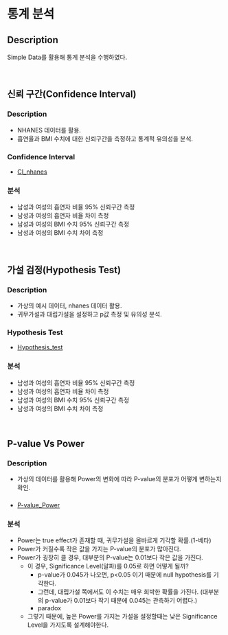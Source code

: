 # 통계 분석


## Description

Simple Data를 활용해 통계 분석을 수행하였다.

  
<br/>

## 신뢰 구간(Confidence Interval)

### Description

* NHANES 데이터를 활용.
* 흡연율과 BMI 수치에 대한 신뢰구간을 측정하고 통계적 유의성을 분석.

### Confidence Interval

* [CI_nhanes](https://github.com/pcw789/statistics_python/blob/main/Confidence_Interval.ipynb)

### 분석

* 남성과 여성의 흡연자 비율 95% 신뢰구간 측정
* 남성과 여성의 흡연자 비율 차이 측정
* 남성과 여성의 BMI 수치 95% 신뢰구간 측정
* 남성과 여성의 BMI 수치 차이 측정

  
<br/>

## 가설 검정(Hypothesis Test)

### Description

* 가상의 예시 데이터, nhanes 데이터 활용.
* 귀무가설과 대립가설을 설정하고 p값 측정 및 유의성 분석.

### Hypothesis Test

* [Hypothesis_test](https://github.com/pcw789/statistics_python/blob/main/Hypothesis_testing.ipynb)

### 분석

* 남성과 여성의 흡연자 비율 95% 신뢰구간 측정
* 남성과 여성의 흡연자 비율 차이 측정
* 남성과 여성의 BMI 수치 95% 신뢰구간 측정
* 남성과 여성의 BMI 수치 차이 측정

  
<br/>

## P-value Vs Power

### Description

* 가상의 데이터를 활용해 Power의 변화에 따라 P-value의 분포가 어떻게 변하는지 확인.

### 

* [P-value_Power](https://github.com/pcw789/statistics_python/blob/main/P-value%20vs%20Power.ipynb)

### 분석

* Power는 true effect가 존재할 때, 귀무가설을 올바르게 기각할 확률.(1-베타)
* Power가 커질수록 작은 값을 가지는 P-value의 분포가 많아진다.
* Power가 굉장히 클 경우, 대부분의 P-value는 0.01보다 작은 값을 가진다.
  * 이 경우, Significance Level(알파)를 0.05로 하면 어떻게 될까?
    - p-value가 0.045가 나오면, p<0.05 이기 때문에 null hypothesis를 기각한다.
    - 그런데, 대립가설 쪽에서도 이 수치는 매우 희박한 확률을 가진다. (대부분의 p-value가 0.01보다 작기 때문에 0.045는 관측하기 어렵다.)
    - paradox
  * 그렇기 때문에, 높은 Power를 가지는 가설을 설정할때는 낮은 Significance Level을 가지도록 설계해야한다.

